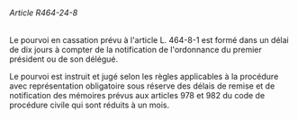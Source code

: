 ###### Article R464-24-8

Le pourvoi en cassation prévu à l'article L. 464-8-1 est formé dans un délai de dix jours à compter de la notification de l'ordonnance du premier président ou de son délégué.

Le pourvoi est instruit et jugé selon les règles applicables à la procédure avec représentation obligatoire sous réserve des délais de remise et de notification des mémoires prévus aux articles
978
et
982
du code de procédure civile qui sont réduits à un mois.

